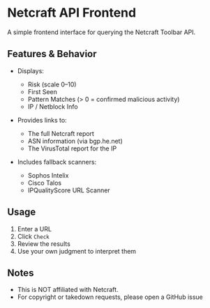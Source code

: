 # Netcraft API Frontend

A simple frontend interface for querying the Netcraft Toolbar API.


## Features & Behavior

- Displays:
  - Risk (scale 0–10)
  - First Seen
  - Pattern Matches (> 0 = confirmed malicious activity)
  - IP / Netblock Info

- Provides links to:
  - The full Netcraft report
  - ASN information (via bgp.he.net)
  - The VirusTotal report for the IP

- Includes fallback scanners:
  - Sophos Intelix
  - Cisco Talos
  - IPQualityScore URL Scanner


## Usage

1. Enter a URL  
2. Click `Check`  
3. Review the results  
4. Use your own judgment to interpret them


## Notes

- This is NOT affiliated with Netcraft.  
- For copyright or takedown requests, please open a GitHub issue
